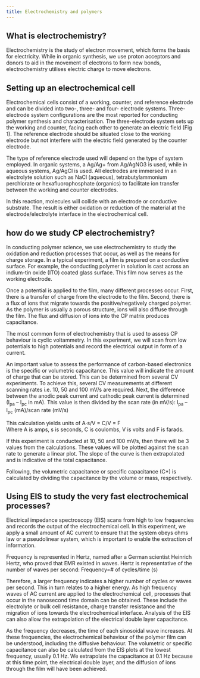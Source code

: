 ```yaml
---
title: Electrochemistry and polymers
---
```


## What is electrochemistry?

Electrochemistry is the study of electron movement, which forms the basis for electricity. While in organic synthesis, we use proton acceptors and donors to aid in the movement of electrons to form new bonds, electrochemistry utilises electric charge to move electrons. 

## Setting up an electrochemical cell

Electrochemical cells consist of a working, counter, and reference electrode and can be divided into two-, three- and four- electrode systems. Three-electrode system configurations are the most reported for conducting polymer synthesis and characterisation. The three-electrode system sets up the working and counter, facing each other to generate an electric field (Fig 1). The reference electrode should be situated close to the working electrode but not interfere with the electric field generated by the counter electrode. 

The type of reference electrode used will depend on the type of system employed. In organic systems, a Ag/Ag+ from Ag/AgNO3 is used, while in aqueous systems, Ag/AgCl is used. All electrodes are immersed in an electrolyte solution such as NaCl (aqueous), tetrabutylammonium perchlorate or hexafluorophosphate (organics) to facilitate ion transfer between the working and counter electrodes.

In this reaction, molecules will collide with an electrode or conductive substrate. The result is either oxidation or reduction of the material at the electrode/electrolyte interface in the electrochemical cell.

## how do we study CP electrochemistry?

In conducting polymer science, we use electrochemistry to study the oxidation and reduction processes that occur, as well as the means for charge storage.  In a typical experiment, a film is prepared on a conductive surface. For example, the conducting polymer in solution is cast across an indium-tin oxide (ITO) coated glass surface. This film now serves as the working electrode. 

Once a potential is applied to the film, many different processes occur. First, there is a transfer of charge from the electrode to the film. Second, there is a flux of ions that migrate towards the positive/negatively charged polymer. As the polymer is usually a porous structure, ions will also diffuse through the film. The flux and diffusion of ions into the CP matrix produces capacitance. 

The most common form of electrochemistry that is used to assess CP behaviour is cyclic voltammetry. In this experiment, we will scan from low potentials to high potentials and record the electrical output in form of a current. 

An important value to assess the performance of carbon-based electronics is the specific or volumetric capacitance. This value will indicate the amount of charge that can be stored. This can be determined from several CV experiments. To achieve this, several CV measurements at different scanning rates i.e. 10, 50 and 100 mV/s are required. Next, the difference between the anodic peak current and cathodic peak current is determined (I<sub>pa</sub> – I<sub>pc</sub> in mA). This value is then divided by the scan rate (in mV/s): I<sub>pa</sub>  – I<sub>pc</sub> (mA)/scan rate (mV/s)

This calculation yields units of A⋅s/V = C/V = F  
Where A is amps, s is seconds, C is coulombs, V is volts and F is farads. 

If this experiment is conducted at 10, 50 and 100 mV/s, then there will be 3 values from the calculations. These values will be plotted against the scan rate to generate a linear plot. The slope of the curve is then extrapolated and is indicative of the total capacitance. 

Following, the volumetric capacitance or specific capacitance (C*) is calculated by dividing the capacitance by the volume or mass, respectively. 

## Using EIS to study the very fast electrochemical processes?

Electrical impedance spectroscopy (EIS) scans from high to low frequencies and records the output of the electrochemical cell. In this experiment, we apply a small amount of AC current to ensure that the system obeys ohms law or a pseudolinear system, which is important to enable the extraction of information. 

Frequency is represented in Hertz, named after a German scientist Heinrich Hertz, who proved that EMR existed in waves. Hertz is representative of the number of waves per second: Frequency=# of cycles/time (s)

Therefore, a larger frequency indicates a higher number of cycles or waves per second. This in turn relates to a higher energy. As high frequency waves of AC current are applied to the electrochemical cell, processes that occur in the nanosecond time domain can be obtained. These include the electrolyte or bulk cell resistance, charge transfer resistance and the migration of ions towards the electrochemical interface. Analysis of the EIS can also allow the extrapolation of the electrical double layer capacitance. 

As the frequency decreases, the time of each sinosoidal wave increases. At these frequencies, the electrochemical behaviour of the polymer film can be understood, including the diffusive behaviour. The volumetric or specific capacitance can also be calculated from the EIS plots at the lowest frequency, usually 0.1 Hz. We extrapolate the capacitance at 0.1 Hz because at this time point, the electrical double layer, and the diffusion of ions through the film will have been achieved. 

 
